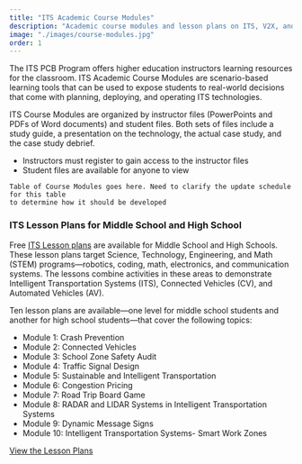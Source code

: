 ```yaml
---
title: "ITS Academic Course Modules"
description: "Academic course modules and lesson plans on ITS, V2X, and Automated Vehicle (AV) technologies are available, with instructor access requiring registration and student materials open to all."
image: "./images/course-modules.jpg"
order: 1
---
```


The ITS PCB Program offers higher education instructors learning resources for the classroom. ITS Academic Course Modules are scenario-based learning tools that can be used to expose students to real-world decisions that come with planning, deploying, and operating ITS technologies.

ITS Course Modules are organized by instructor files (PowerPoints and PDFs of Word documents) and student files. Both sets of files include a study guide, a presentation on the technology, the actual case study, and the case study debrief.

- Instructors must register to gain access to the instructor files
- Student files are available for anyone to view

```
Table of Course Modules goes here. Need to clarify the update schedule for this table
to determine how it should be developed
```

### ITS Lesson Plans for Middle School and High School
Free [ITS Lesson plans](https://nanosonic.com/pages/free-stem-lesson-plans) are available for Middle School and High Schools. These lesson plans target Science, Technology, Engineering, and Math (STEM) programs—robotics, coding, math, electronics, and communication systems. The lessons combine activities in these areas to demonstrate Intelligent Transportation Systems (ITS), Connected Vehicles (CV), and Automated Vehicles (AV).

Ten lesson plans are available—one level for middle school students and another for high school students—that cover the following topics:

- Module 1: Crash Prevention
- Module 2: Connected Vehicles
- Module 3: School Zone Safety Audit
- Module 4: Traffic Signal Design
- Module 5: Sustainable and Intelligent Transportation
- Module 6: Congestion Pricing
- Module 7: Road Trip Board Game
- Module 8: RADAR and LIDAR Systems in Intelligent Transportation Systems
- Module 9: Dynamic Message Signs
- Module 10: Intelligent Transportation Systems- Smart Work Zones

[View the Lesson Plans](https://nanosonic.com/pages/free-stem-lesson-plans)